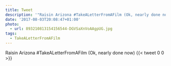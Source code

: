 ```yaml
---
title: Tweet
description: '"Raisin Arizona #TakeALetterFromAFilm (Ok, nearly done now) "'
date: '2017-08-03T20:08:47+01:00'
photo:
  - url: 893210813154156544-DGVSaXnVoAAgpUG.jpg
tags:
  - TakeALetterFromAFilm
---
```

Raisin Arizona #TakeALetterFromAFilm (Ok, nearly done now) 
      {{< tweet 0 0 >}}
    
